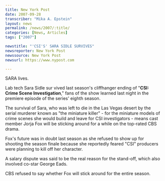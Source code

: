 ```yaml
---
title: New York Post
date: 2007-09-28
transcriber: "Mika A. Epstein"
layout: news
permalink: /news/2007/:title/
categories: [News, Articles]
tags: ["2007"]

newstitle: "'CSI'S' SARA SIDLE SURVIVES"
newsreporter: New York Post
newssource: New York Post
newsurl: https://www.nypost.com

---
```


SARA lives.

Lab tech Sara Sidle sur vived last season's cliffhanger ending of "**CSI: Crime Scene Investigation**," fans of the show learned last night in the premiere episode of the series' eighth season.

The survival of Sara, who was left to die in the Las Vegas desert by the serial murderer known as "the miniature killer" - for the miniature models of crime scenes she would build and leave for CSI investigators - means cast member Jorja Fox will be sticking around for a while on the top-rated CBS drama.

Fox's future was in doubt last season as she refused to show up for shooting the season finale because she reportedly feared "CSI" producers were planning to kill off her character.

A salary dispute was said to be the real reason for the stand-off, which also involved co-star George Eads.

CBS refused to say whether Fox will stick around for the entire season.
